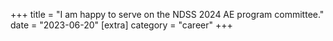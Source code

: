 +++
title = "I am happy to serve on the NDSS 2024 AE program committee."
date = "2023-06-20"
[extra]
category = "career"
+++
